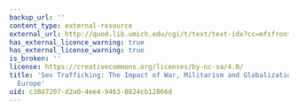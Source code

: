```yaml
---
backup_url: ''
content_type: external-resource
external_url: http://quod.lib.umich.edu/cgi/t/text/text-idx?cc=mfsfront;c=mfs;c=mfsfront;idno=ark5583.0017.001;g=mfsg;rgn=main;view=text;xc=1
has_external_licence_warning: true
has_external_license_warning: true
is_broken: ''
license: https://creativecommons.org/licenses/by-nc-sa/4.0/
title: 'Sex Trafficking: The Impact of War, Militarism and Globalization in Eastern
  Europe'
uid: c38d7207-d2a0-4ee4-9463-0824cb12866d
---
```

